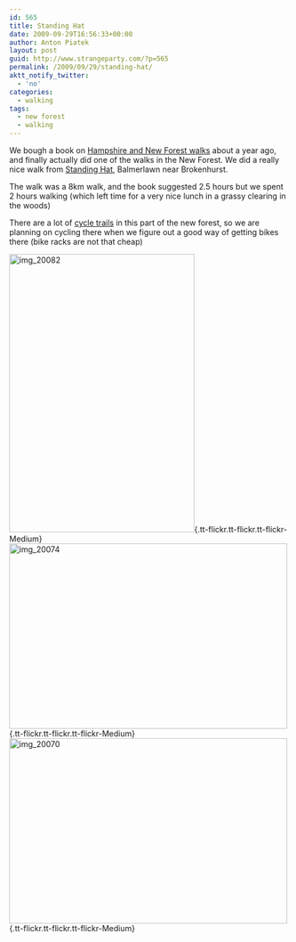 ```yaml
---
id: 565
title: Standing Hat
date: 2009-09-29T16:56:33+00:00
author: Anton Piatek
layout: post
guid: http://www.strangeparty.com/?p=565
permalink: /2009/09/29/standing-hat/
aktt_notify_twitter:
  - 'no'
categories:
  - walking
tags:
  - new forest
  - walking
---
```

We bough a book on [Hampshire and New Forest walks](http://www.amazon.co.uk/exec/obidos/ASIN/0711706093) about a year ago, and finally actually did one of the walks in the New Forest. We did a really nice walk from [Standing Hat](http://maps.google.co.uk/maps?q=50.831104,-1.55483&num=1&sll=54.136696,-4.042969&sspn=20.119194,53.569336&hl=en&ie=UTF8&ll=50.831475,-1.553965&spn=0.021088,0.052314&z=15), Balmerlawn near Brokenhurst.

The walk was a 8km walk, and the book suggested 2.5 hours but we spent 2 hours walking (which left time for a very nice lunch in a grassy clearing in the woods)

There are a lot of [cycle trails](http://www.new-forest-national-park.com/new-forest-cycling.html) in this part of the new forest, so we are planning on cycling there when we figure out a good way of getting bikes there (bike racks are not that cheap)

[<img src="http://farm3.static.flickr.com/2531/3959949604_3057dd0ace.jpg" border="0" alt="img_20082" width="333" height="500" />](http://farm3.static.flickr.com/2531/3959949604_3057dd0ace_b.jpg "img_20082"){.tt-flickr.tt-flickr.tt-flickr-Medium} [<img src="http://farm3.static.flickr.com/2430/3959161309_f735ba1152.jpg" border="0" alt="img_20074" width="500" height="333" />](http://farm3.static.flickr.com/2430/3959161309_f735ba1152_b.jpg "img_20074"){.tt-flickr.tt-flickr.tt-flickr-Medium} [<img src="http://farm4.static.flickr.com/3456/3959924982_429a069a20.jpg" border="0" alt="img_20070" width="500" height="333" />](http://farm4.static.flickr.com/3456/3959924982_429a069a20_b.jpg "img_20070"){.tt-flickr.tt-flickr.tt-flickr-Medium}
